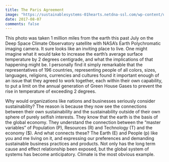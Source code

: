 ```yaml
---
title: The Paris Agreement
image: "https://sustainablesystems-01hearts.netdna-ssl.com/wp-content/uploads/2016/01/paris-climate-change-sustainable-systems-earth-nasa.png"
date: 2017-08-07
comments: false
---
```


This photo was taken 1 million miles from the earth this past July on the Deep Space Climate Observatory satellite with NASA’s Earth Polychromatic imaging camera. It sure looks like an inviting place to live. One might imagine what it would take to increase the earth’s average surface temperature by 2 degrees centigrade, and what the implications of that happening might be. I personally find it simply remarkable that the representatives of 196 countries, representing people of all colors, sizes, languages, religions, currencies and cultures found it important enough of an issue that they agreed to work together, each within their own capability, to put a limit on the annual generation of Green House Gases to prevent the rise in temperature of exceeding 2 degrees.

Why would organizations like nations and businesses seriously consider sustainability? The reason is because they now see the connections between their own sustainability and the sustainability outside of their own sphere of purely selfish interests. They know that the earth is the basis of the global economy. They understand the connection between the “master variables” of Population (P), Resources (R) and Technology (T) and the economy ($). And what connects these? The Earth (E) and People (p) like you and me living on it, and expressing our preferences and demanding sustainable business practices and products. Not only has the long term cause and effect relationship been exposed, but the global system of systems has become anticipatory. Climate is the most obvious example.